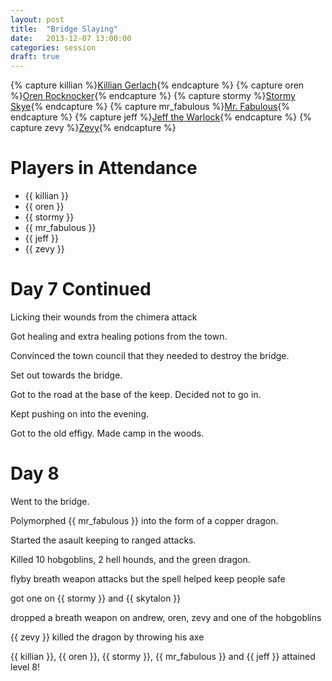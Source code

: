 ```yaml
---
layout: post
title:  "Bridge Slaying"
date:   2013-12-07 13:00:00
categories: session
draft: true
---
```

{% capture killian %}[Killian Gerlach]({{site.baseurl}}/party/killian_gerlach.html){% endcapture %}
{% capture oren %}[Oren Rocknocker]({{site.baseurl}}/party/oren_rocknocker.html){% endcapture %}
{% capture stormy %}[Stormy Skye]({{site.baseurl}}/party/stormy_skye.html){% endcapture %}
{% capture mr_fabulous %}[Mr. Fabulous]({{site.baseurl}}/party/mr_fabulous.html){% endcapture %}
{% capture jeff %}[Jeff the Warlock]({{site.baseurl}}/party/jeff_the_warlock.html){% endcapture %}
{% capture zevy %}[Zevy]({{site.baseurl}}/party/zevy.html){% endcapture %}

# Players in Attendance
* {{ killian }}
* {{ oren }}
* {{ stormy }}
* {{ mr_fabulous }}
* {{ jeff }}
* {{ zevy }}

# Day 7 Continued
Licking their wounds from the chimera attack

Got healing and extra healing potions from the town.

Convinced the town council that they needed to destroy the bridge.

Set out towards the bridge.

Got to the road at the base of the keep. Decided not to go in.

Kept pushing on into the evening.

Got to the old effigy. Made camp in the woods.

# Day 8
Went to the bridge.

Polymorphed {{ mr_fabulous }} into the form of a copper dragon.

Started the asault keeping to ranged attacks.

Killed 10 hobgoblins, 2 hell hounds, and the green dragon.

flyby breath weapon attacks but the spell helped keep people safe

got one on {{ stormy }} and {{ skytalon }}

dropped a breath weapon on andrew, oren, zevy and one of the hobgoblins

{{ zevy }} killed the dragon by throwing his axe

{{ killian }}, {{ oren }}, {{ stormy }}, {{ mr_fabulous }} and {{ jeff }} attained level 8!
